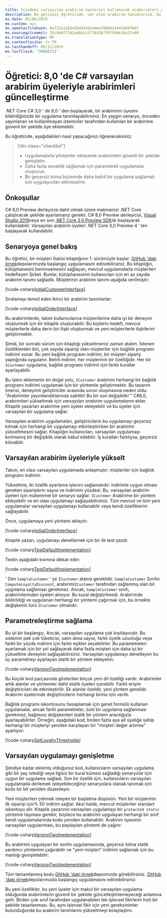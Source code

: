 ```yaml
---
title: İçindeki varsayılan arabirim üyelerini kullanarak arabirimleri güvenli bir şekilde GüncelleştirC#
description: Bu gelişmiş öğreticide, var olan arabirim tanımlarına, bu arabirimi uygulayan tüm sınıfları ve yapıları bozmadan nasıl güvenli bir şekilde yeni yetenekler ekleyebileceğiniz açıklanır.
ms.date: 05/06/2019
ms.custom: mvc
ms.openlocfilehash: 6a723a116d420dd43d2adeef98b824445dd4f0d7
ms.sourcegitcommit: 33c8d6f7342a4bb2c577842b7f075b0e20a2fa40
ms.translationtype: MT
ms.contentlocale: tr-TR
ms.lasthandoff: 09/12/2019
ms.locfileid: "70926711"
---
```

# <a name="tutorial-update-interfaces-with-default-interface-members-in-c-80"></a>Öğretici: 8,0 'de C# varsayılan arabirim üyeleriyle arabirimleri güncelleştirme

.NET Core C# 3,0 ' de 8,0 ' den başlayarak, bir arabirimin üyesini bildirdiğinizde bir uygulama tanımlayabilirsiniz. En yaygın senaryo, önceden yayınlanan ve kullanılmayan istemciler tarafından kullanılan bir arabirime güvenli bir şekilde üye eklemektir.

Bu öğreticide, aşağıdakileri nasıl yapacağınızı öğreneceksiniz:

> [!div class="checklist"]
>
> * Uygulamalarla yöntemler ekleyerek arabirimleri güvenli bir şekilde genişletin.
> * Daha fazla esneklik sağlamak için parametreli uygulamalar oluşturun.
> * Bir geçersiz kılma biçiminde daha belirli bir uygulama sağlamak için uygulayıcıları etkinleştirin.

## <a name="prerequisites"></a>Önkoşullar

C# 8,0 Preview derleyicisi dahil olmak üzere makinenizi .NET Core çalıştıracak şekilde ayarlamanız gerekir. C# 8,0 Preview derleyicisi, [Visual Studio 2019](https://visualstudio.microsoft.com/downloads/?utm_medium=microsoft&utm_source=docs.microsoft.com&utm_campaign=inline+link&utm_content=download+vs2019)veya en son [.NET Core 3,0 Preview SDK](https://dotnet.microsoft.com/download/dotnet-core/3.0)ile başlayarak kullanılabilir. Varsayılan arabirim üyeleri .NET Core 3,0 Preview 4 ' ten başlayarak kullanılabilir.

## <a name="scenario-overview"></a>Senaryoya genel bakış

Bu öğretici, bir müşteri ilişkisi kitaplığının 1. sürümüyle başlar. [GitHub 'daki örnek](https://github.com/dotnet/samples/tree/master/csharp/tutorials/default-interface-members-versions/starter/customer-relationship)depolarımızda başlangıç uygulamasını edinebilirsiniz. Bu kitaplığın, kütüphanesini benimsemesini sağlayan, mevcut uygulamalarla müşterileri hedefleyen Şirket. Bunlar, kütüphanesinin kullanıcıları için en az sayıda arabirim tanımı sağladık. Müşterinin arabirim tanımı aşağıda verilmiştir:

[!code-csharp[InitialCustomerInterface](~/samples/csharp/tutorials/default-interface-members-versions/starter/customer-relationship/ICustomer.cs?name=SnippetICustomerVersion1)]

Sıralamayı temsil eden ikinci bir arabirim tanımlarlar:

[!code-csharp[InitialOrderInterface](~/samples/csharp/tutorials/default-interface-members-versions/starter/customer-relationship/IOrder.cs?name=SnippetIorderVersion1)]

Bu arabirimlerde, takım kullanıcılarına müşterilerine daha iyi bir deneyim oluşturmak için bir kitaplık oluşturabilir. Bu kişilerin hedefi, mevcut müşterilerle daha derin bir ilişki oluşturmak ve yeni müşterilerle ilişkilerini geliştirmektir.

Şimdi, bir sonraki sürüm için kitaplığı yükseltmeniz zaman atalım. İstenen özelliklerden biri, çok sayıda siparişi olan müşteriler için bağlılık programı indirimi sunar. Bu yeni bağlılık programı indirimi, bir müşteri sipariş yaptığında uygulanır. Belirli indirim, her müşterinin bir özelliğidir. Her bir `ICustomer` uygulama, bağlılık programı indirimi için farklı kurallar ayarlayabilir. 

Bu işlevi eklemenin en doğal yolu, `ICustomer` arabirimi herhangi bir bağlılık programı indirimi uygulamak için bir yöntemle geliştirmektir. Bu tasarım önerisi, deneyimli geliştiriciler arasında sorun oluşmasına neden oldu: "Arabirimler yayımlandıklarında sabittir! Bu bir son değişiklik! " C#8,0, arabirimleri yükseltmek için *varsayılan arabirim uygulamalarını* ekler. Kitaplık yazarları arabirime yeni üyeler ekleyebilir ve bu üyeler için varsayılan bir uygulama sağlar.

Varsayılan arabirim uygulamaları, geliştiricilerin bu uygulamayı geçersiz kılmak için herhangi bir uygulamayı etkinleştirirken bir arabirimi yükseltmesini sağlar. Kitaplığın kullanıcıları, varsayılan uygulamayı kırılmamış bir değişiklik olarak kabul edebilir. İş kuralları farklıysa, geçersiz kılınabilir.

## <a name="upgrade-with-default-interface-members"></a>Varsayılan arabirim üyeleriyle yükselt

Takım, en olası varsayılan uygulamada anlaşmıştır: müşteriler için bağlılık programı indirimi.

Yükseltme, iki özellik ayarlama işlevini sağlamalıdır: indirimle uygun olması gereken siparişlerin sayısı ve indirimin yüzdesi. Bu, varsayılan arabirim üyeleri için mükemmel bir senaryo sağlar. `ICustomer` Arabirime bir yöntem ekleyebilir ve en olası uygulamayı sağlayabilirsiniz. Tüm mevcut ve tüm yeni uygulamalar varsayılan uygulamayı kullanabilir veya kendi özelliklerini sağlayabilir.

Önce, uygulamaya yeni yöntemi ekleyin:

[!code-csharp[InitialOrderInterface](~/samples/csharp/tutorials/default-interface-members-versions/finished/customer-relationship/ICustomer.cs?name=SnippetLoyaltyDiscountVersionOne)]

Kitaplık yazarı, uygulamayı denetlemek için bir ilk test yazdı:

[!code-csharp[TestDefaultImplementation](~/samples/csharp/tutorials/default-interface-members-versions/finished/customer-relationship/Program.cs?name=SnippetTestDefaultImplementation)]

Testin aşağıdaki kısmına dikkat edin:

[!code-csharp[TestDefaultImplementation](~/samples/csharp/tutorials/default-interface-members-versions/finished/customer-relationship/Program.cs?name=SnippetHighlightCast)]

' Den `SampleCustomer` ' ye `ICustomer` atama gereklidir. `SampleCustomer` Sınıfın `ComputeLoyaltyDiscount`, arabirimi`ICustomer` tarafından sağlanmış olan bir uygulama sağlaması gerekmez. Ancak, `SampleCustomer` sınıfı, arabirimlerinden üyeleri almıyor. Bu kural değiştirilmedi. Arabirimde bildirildiği ve uygulanan herhangi bir yöntemi çağırmak için, bu örnekte değişkenin türü `ICustomer` olmalıdır.

## <a name="provide-parameterization"></a>Parametreleştirme sağlama

Bu iyi bir başlangıç. Ancak, varsayılan uygulama çok kısıtlayıcıdır. Bu sistemin pek çok tüketicisi, satın alma sayısı, farklı üyelik uzunluğu veya farklı bir yüzde indirimi için farklı eşikler seçebilirler. Bu parametreleri ayarlamak için bir yol sağlayarak daha fazla müşteri için daha iyi bir yükseltme deneyimi sağlayabilirsiniz. Varsayılan uygulamayı denetleyen bu üç parametreyi ayarlayan statik bir yöntem ekleyelim:

[!code-csharp[VersionTwoImplementation](~/samples/csharp/tutorials/default-interface-members-versions/finished/customer-relationship/ICustomer.cs?name=SnippetLoyaltyDiscountVersionTwo)]

Bu küçük kod parçasında gösterilen birçok yeni dil özelliği vardır. Arabirimler artık alanlar ve yöntemler dahil statik üyeleri içerebilir. Farklı erişim değiştiricileri de etkinleştirilir. Ek alanlar özeldir, yeni yöntem geneldir. Arabirim üyelerinde değiştiricilerin herhangi birine izin verilir.

Bağlılık programı iskontosunu hesaplamak için genel formülü kullanan uygulamalar, ancak farklı parametreler, özel bir uygulama sağlanması gerekmez; bağımsız değişkenleri statik bir yöntem aracılığıyla ayarlayabilirler. Örneğin, aşağıdaki kod, birden fazla aya ait üyeliğe sahip herhangi bir müşteriyi yeniden karşılayan bir "müşteri değer artırma" ayarlıyor:

[!code-csharp[SetLoyaltyThresholds](~/samples/csharp/tutorials/default-interface-members-versions/finished/customer-relationship/Program.cs?name=SnippetSetLoyaltyThresholds)]

## <a name="extend-the-default-implementation"></a>Varsayılan uygulamayı genişletme

Şimdiye kadar eklemiş olduğunuz kod, kullanıcıların varsayılan uygulama gibi bir şey istediği veya ilgisiz bir kural kümesi sağladığı senaryolar için uygun bir uygulama sağladı. Son bir özellik için, kullanıcıların varsayılan uygulamada derlemek isteyebileceğiniz senaryolara olanak tanımak için kodu bir bit yeniden düzenleyin. 

Yeni müşterileri çekmek isteyen bir başlatma düşünün. Yeni bir müşterinin ilk siparişi için% 50 indirim sağlar. Aksi halde, mevcut müşteriler standart iskontoyu alır. Kitaplık yazarının varsayılan uygulamayı bir `protected static` yönteme taşıması gerekir, böylece bu arabirimi uygulayan herhangi bir sınıf kendi uygulamalarında kodu yeniden kullanabilir. Arabirim üyesinin varsayılan uygulanması, bu paylaşılan yöntemi de çağırır:

[!code-csharp[VersionTwoImplementation](~/samples/csharp/tutorials/default-interface-members-versions/finished/customer-relationship/ICustomer.cs?name=SnippetFinalVersion)]

Bu arabirimi uygulayan bir sınıfın uygulamasında, geçersiz kılma statik yardımcı yöntemini çağırabilir ve "yeni müşteri" indirimi sağlamak için bu mantığı genişletebilir:

[!code-csharp[VersionTwoImplementation](~/samples/csharp/tutorials/default-interface-members-versions/finished/customer-relationship/SampleCustomer.cs?name=SnippetOverrideAndExtend)]

Tüm tamamlanmış kodu [GitHub 'daki örnek](https://github.com/dotnet/samples/tree/master/csharp/tutorials/default-interface-members-versions/finished/customer-relationship)depoımızda görebilirsiniz. [GitHub 'daki örnek](https://github.com/dotnet/samples/tree/master/csharp/tutorials/default-interface-members-versions/starter/customer-relationship)depolarımızda başlangıç uygulamasını edinebilirsiniz.

Bu yeni özellikler, bu yeni üyeler için makul bir varsayılan uygulama olduğunda arabirimlerin güvenli bir şekilde güncelleştirilemeyeceği anlamına gelir. Birden çok sınıf tarafından uygulanabilen tek işlevsel fikirlerin hızlı bir şekilde tasarlanması. Bu, aynı işlevsel fikir için yeni gereksinimler bulunduğunda bu arabirim tanımlarını yükseltmeyi kolaylaştırır.
